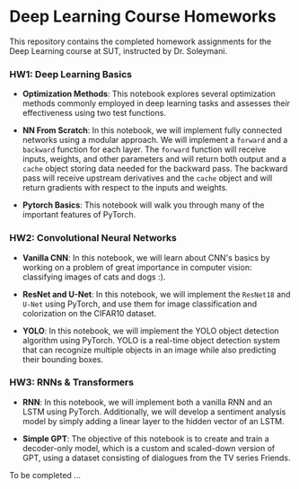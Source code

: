 # Deep Learning Course Homeworks

This repository contains the completed homework assignments for the Deep Learning course at SUT, instructed by Dr. Soleymani.


### HW1: Deep Learning Basics
- **Optimization Methods**: 
This notebook explores several optimization methods commonly employed in deep learning tasks and assesses their effectiveness using two test functions.

- **NN From Scratch**:
In this notebook, we will implement fully connected networks using a modular approach. We will implement a `forward` and a `backward` function for each layer. The `forward` function will receive inputs, weights, and other parameters and will return both output and a `cache` object storing data needed for the backward pass. The backward pass will receive upstream derivatives and the `cache` object and will return gradients with respect to the inputs and weights.

- **Pytorch Basics**:
This notebook will walk you through many of the important features of PyTorch.


### HW2: Convolutional Neural Networks
- **Vanilla CNN**: 
In this notebook, we will learn about CNN's basics by working on a problem of great importance in computer vision: classifying images of cats and dogs :).

- **ResNet and U-Net**:
In this notebook, we will implement the `ResNet18` and `U-Net` using PyTorch, and use them for image classification and colorization on the CIFAR10 dataset.

- **YOLO**:
In this notebook, we will implement the YOLO object detection algorithm using PyTorch. YOLO is a real-time object detection system that can recognize multiple objects in an image while also predicting their bounding boxes.


### HW3: RNNs & Transformers
- **RNN**:
In this notebook, we will implement both a vanilla RNN and an LSTM using PyTorch. Additionally, we will develop a sentiment analysis model by simply adding a linear layer to the hidden vector of an LSTM.

- **Simple GPT**:
The objective of this notebook is to create and train a decoder-only model, which is a custom and scaled-down version of GPT, using a dataset consisting of dialogues from the TV series Friends.


To be completed ...
